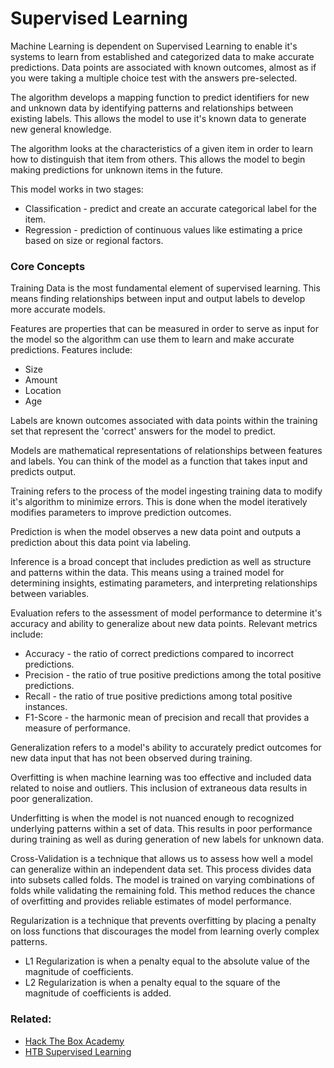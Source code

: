 # Supervised Learning

Machine Learning is dependent on Supervised Learning to enable it's systems to learn from established and categorized data to make accurate predictions. Data points are associated with known outcomes, almost as if you were taking a multiple choice test with the answers pre-selected.

The algorithm develops a mapping function to predict identifiers for new and unknown data by identifying patterns and relationships between existing labels. This allows the model to use it's known data to generate new general knowledge.

The algorithm looks at the characteristics of a given item in order to learn how to distinguish that item from others. This allows the model to begin making predictions for unknown items in the future.

This model works in two stages:

- Classification - predict and create an accurate categorical label for the item.
- Regression - prediction of continuous values like estimating a price based on size or regional factors.

### Core Concepts

Training Data is the most fundamental element of supervised learning. This means finding relationships between input and output labels to develop more accurate models.

Features are properties that can be measured in order to serve as input for the model so the algorithm can use them to learn and make accurate predictions. Features include:
- Size
- Amount
- Location
- Age

Labels are known outcomes associated with data points within the training set that represent the 'correct' answers for the model to predict.

Models are mathematical representations of relationships between features and labels. You can think of the model as a function that takes input and predicts output.

Training refers to the process of the model ingesting training data to modify it's algorithm to minimize errors. This is done when the model iteratively modifies parameters to improve prediction outcomes.

Prediction is when the model observes a new data point and outputs a prediction about this data point via labeling.

Inference is a broad concept that includes prediction as well as structure and patterns within the data. This means using a trained model for determining insights, estimating parameters, and interpreting relationships between variables.

Evaluation refers to the assessment of model performance to determine it's accuracy and ability to generalize about new data points. Relevant metrics include:
- Accuracy - the ratio of correct predictions compared to incorrect predictions.
- Precision - the ratio of true positive predictions among the total positive predictions.
- Recall - the ratio of true positive predictions among total positive instances.
- F1-Score - the harmonic mean of precision and recall that provides a measure of performance.

Generalization refers to a model's ability to accurately predict outcomes for new data input that has not been observed during training.

Overfitting is when machine learning was too effective and included data related to noise and outliers. This inclusion of extraneous data results in poor generalization.

Underfitting is when the model is not nuanced enough to recognized underlying patterns within a set of data. This results in poor performance during training as well as during generation of new labels for unknown data.

Cross-Validation is a technique that allows us to assess how well a model can generalize within an independent data set. This process divides data into subsets called folds. The model is trained on varying combinations of folds while validating the remaining fold. This method reduces the chance of overfitting and provides reliable estimates of model performance.

Regularization is a technique that prevents overfitting by placing a penalty on loss functions that discourages the model from learning overly complex patterns.
- L1 Regularization is when a penalty equal to the absolute value of the magnitude of coefficients.
- L2 Regularization is when a penalty equal to the square of the magnitude of coefficients is added.

### Related:
- [Hack The Box Academy](https://academy.hackthebox.com/ "Hack The Box Academy Home page")
- [HTB Supervised Learning](https://academy.hackthebox.com/module/290/section/3248 "HTB Supervised Learning")
